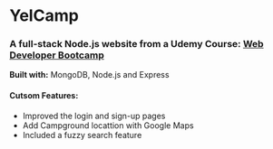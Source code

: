 # YelCamp
### A full-stack Node.js website from a Udemy Course: [Web Developer Bootcamp](https://www.udemy.com/the-web-developer-bootcamp/)

**Built with:** MongoDB, Node.js and Express

#### Cutsom Features:
- Improved the login and sign-up pages
- Add Campground locattion with Google Maps
- Included a fuzzy search feature
